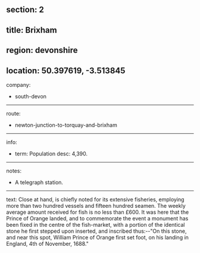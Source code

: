 section: 2
----
title: Brixham
----
region: devonshire
----
location: 50.397619, -3.513845
----
company:
- south-devon
----
route:
- newton-junction-to-torquay-and-brixham
----
info:
- term: Population
  desc: 4,390.
----
notes:
- A telegraph station.
----
text: Close at hand, is chiefly noted for its extensive fisheries, employing more than two hundred vessels and fifteen hundred seamen. The weekly average amount received for fish is no less than £600. It was here that the Prince of Orange landed, and to commemorate the event a monument has been fixed in the centre of the fish-market, with a portion of the identical stone he first stepped upon inserted, and inscribed thus:--"On this stone, and near this spot, William Prince of Orange first set foot, on his landing in England, 4th of November, 1688."
